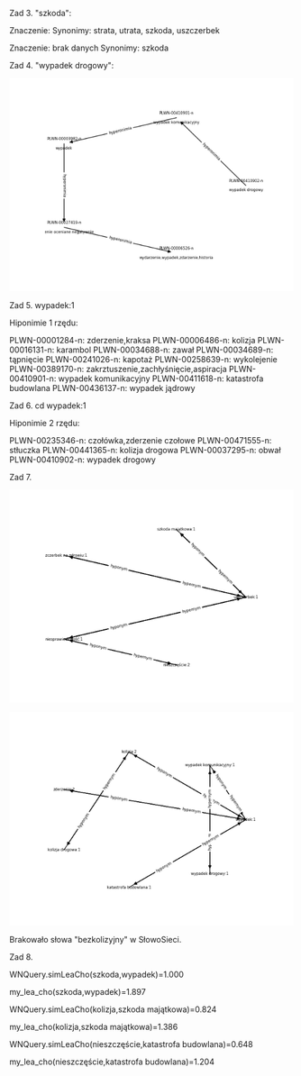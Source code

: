 Zad 3. "szkoda":

Znaczenie: 
Synonimy: strata, utrata, szkoda, uszczerbek

Znaczenie: brak danych
Synonimy: szkoda

Zad 4. "wypadek drogowy":

![](zad4.png)

Zad 5. wypadek:1

Hiponimie 1 rzędu:

PLWN-00001284-n: zderzenie,kraksa
PLWN-00006486-n: kolizja
PLWN-00016131-n: karambol
PLWN-00034688-n: zawał
PLWN-00034689-n: tąpnięcie
PLWN-00241026-n: kapotaż
PLWN-00258639-n: wykolejenie
PLWN-00389170-n: zakrztuszenie,zachłyśnięcie,aspiracja
PLWN-00410901-n: wypadek komunikacyjny
PLWN-00411618-n: katastrofa budowlana
PLWN-00436137-n: wypadek jądrowy

Zad 6. cd wypadek:1

Hiponimie 2 rzędu:

PLWN-00235346-n: czołówka,zderzenie czołowe
PLWN-00471555-n: stłuczka
PLWN-00441365-n: kolizja drogowa
PLWN-00037295-n: obwał
PLWN-00410902-n: wypadek drogowy

Zad 7.

![](zad7_1.png)

![](zad7_2.png)

Brakowało słowa "bezkolizyjny" w SłowoSieci.

Zad 8.

WNQuery.simLeaCho(szkoda,wypadek)=1.000

my_lea_cho(szkoda,wypadek)=1.897

WNQuery.simLeaCho(kolizja,szkoda majątkowa)=0.824

my_lea_cho(kolizja,szkoda majątkowa)=1.386

WNQuery.simLeaCho(nieszczęście,katastrofa budowlana)=0.648

my_lea_cho(nieszczęście,katastrofa budowlana)=1.204
